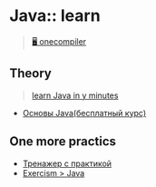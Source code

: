 # Java:: learn

> [🖥 onecompiler](https://onecompiler.com/jshell/3zsnh7tc2)

## Theory

> [learn Java in y minutes](https://learnxinyminutes.com/docs/java/)

- [Основы Java(бесплатный курс)](https://ru.hexlet.io/courses/java-basics)

## One more practics

- [Тренажер с практикой](https://ru.hexlet.io/courses/java-basics)
- [Exercism > Java](https://exercism.org/tracks/java)
